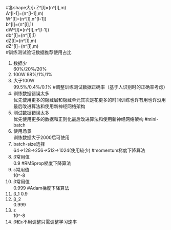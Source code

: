 #各shape大小
Z^[l]=(n^[l],m)  
A^[l-1]=(n^[l-1],m)  
W^[l]=(n^[l],n^[l-1])  
b^[l]=(n^[l],1)  
dW^[l]=(n^[l],n^[l-1])  
db^[l]=(n^[l],1)  
dZ[l]=(n^[l],m)  
dZ^[l]=(n^[l],m)  
#训练测试验证数据推荐使用占比
1. 数据少  
60%/20%/20%
2. 100W
98%/1%/1%
3. 大于100W  
99.5%/0.4%/0.1%
#调整训练测试数据正确率（基于人识别时的正确率考虑）
1. 训练数据错误太多  
优先使用更多的隐藏层和隐藏单元其次是花更多的时间训练也许有用也许没用最后改进算法和使用新神经网络架构
2. 测试数据错误太多  
优先使用更多的数据和正则化最后改进算法和使用新神经网络架构
#mini-batch
1. 使用场景  
训练数据大于2000后可使用
2. batch-size选择  
64->128->256->512->1024(使用较少)
#momentum梯度下降算法
1. β常用值  
0.9
#RMSprop梯度下降算法
1. ε常用值  
10^-8
2. β常用值  
0.999
#Adam梯度下降算法
1. β_1
0.9
2. β_2  
0.999
3. ε  
10^-8
4. β和ε不用调整只需调整学习速率
